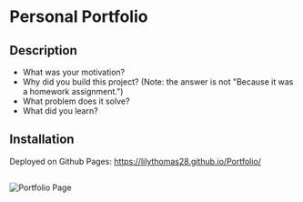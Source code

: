 # Personal Portfolio

## Description

- What was your motivation?
- Why did you build this project? (Note: the answer is not "Because it was a homework assignment.")
- What problem does it solve?
- What did you learn?

## Installation

Deployed on Github Pages: https://lilythomas28.github.io/Portfolio/

## 

![Portfolio Page](assets/images/)



